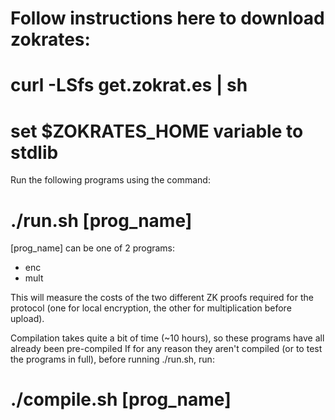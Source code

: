# Follow instructions here to download zokrates:
# curl -LSfs get.zokrat.es | sh
# set $ZOKRATES_HOME variable to stdlib

Run the following programs using the command:
# ./run.sh [prog_name]
[prog_name] can be one of 2 programs:
 - enc
 - mult

This will measure the costs of the two different ZK proofs required for the protocol (one for local encryption, the other for multiplication before upload).

Compilation takes quite a bit of time (~10 hours), so these programs have all already been pre-compiled
If for any reason they aren't compiled (or to test the programs in full), before running ./run.sh, run:
# ./compile.sh [prog_name]
